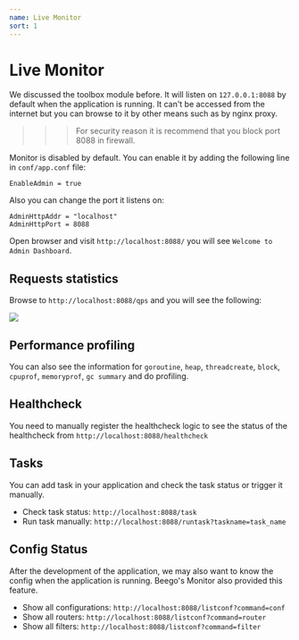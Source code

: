 ```yaml
---
name: Live Monitor
sort: 1
---
```


# Live Monitor

We discussed the toolbox module before. It will listen on `127.0.0.1:8088` by default when the application is running. It can't be accessed from the internet but you can browse to it by other means such as by nginx proxy.

>>> For security reason it is recommend that you block port 8088 in firewall.

Monitor is disabled by default. You can enable it by adding the following line in `conf/app.conf` file:

	EnableAdmin = true

Also you can change the port it listens on:

	AdminHttpAddr = "localhost"
	AdminHttpPort = 8088

Open browser and visit `http://localhost:8088/` you will see `Welcome to Admin Dashboard`.

## Requests statistics

Browse to `http://localhost:8088/qps` and you will see the following:

![](../images/monitoring.png)

## Performance profiling

You can also see the information for `goroutine`, `heap`, `threadcreate`, `block`, `cpuprof`, `memoryprof`, `gc summary` and do profiling.

## Healthcheck

You need to manually register the healthcheck logic to see the status of the healthcheck from `http://localhost:8088/healthcheck`

## Tasks

You can add task in your application and check the task status or trigger it manually.

- Check task status: `http://localhost:8088/task`
- Run task manually: `http://localhost:8088/runtask?taskname=task_name`

## Config Status

After the development of the application, we may also want to know the config when the application is running. Beego's Monitor also provided this feature.

- Show all configurations: `http://localhost:8088/listconf?command=conf`
- Show all routers: `http://localhost:8088/listconf?command=router`
- Show all filters: `http://localhost:8088/listconf?command=filter`
